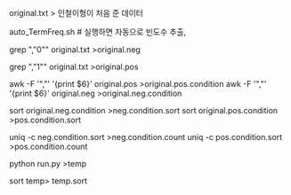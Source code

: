 original.txt > 인철이형이 처음 준 데이터

auto_TermFreq.sh # 실행하면 자동으로 빈도수 추출, 


grep ",\"0\"" original.txt >original.neg

grep ",\"1\"" original.txt >original.pos


awk -F '\",\"' '{print $6}' original.pos >original.pos.condition
awk -F '\",\"' '{print $6}' original.neg >original.neg.condition


sort original.neg.condition >neg.condition.sort
sort original.pos.condition >pos.condition.sort


uniq -c neg.condition.sort >neg.condition.count
uniq -c pos.condition.sort >pos.condition.count

python run.py >temp


sort temp> temp.sort

